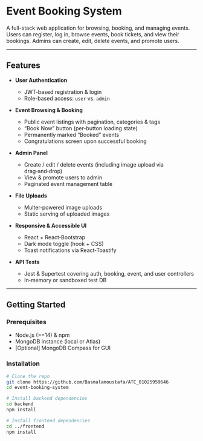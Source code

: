 # Event Booking System

A full-stack web application for browsing, booking, and managing events. Users can register, log in, browse events, book tickets, and view their bookings. Admins can create, edit, delete events, and promote users.

---

## Features

- **User Authentication**
  - JWT-based registration & login  
  - Role-based access: `user` vs. `admin`  

- **Event Browsing & Booking**
  - Public event listings with pagination, categories & tags  
  - “Book Now” button (per-button loading state)  
  - Permanently marked “Booked” events  
  - Congratulations screen upon successful booking  

- **Admin Panel**
  - Create / edit / delete events (including image upload via drag‑and‑drop)  
  - View & promote users to admin  
  - Paginated event management table  

- **File Uploads**
  - Multer‑powered image uploads  
  - Static serving of uploaded images  

- **Responsive & Accessible UI**
  - React + React‑Bootstrap  
  - Dark mode toggle (hook + CSS)  
  - Toast notifications via React‑Toastify  

- **API Tests**
  - Jest & Supertest covering auth, booking, event, and user controllers  
  - In‑memory or sandboxed test DB  

---

## Getting Started

### Prerequisites

- Node.js (>=14) & npm  
- MongoDB instance (local or Atlas)  
- [Optional] MongoDB Compass for GUI  

### Installation

```bash
# Clone the repo
git clone https://github.com/Basmalamoustafa/ATC_01025959646
cd event-booking-system

# Install backend dependencies
cd backend
npm install

# Install frontend dependencies
cd ../frontend
npm install
